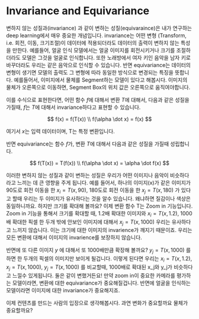 # Invariance and Equivariance

변하지 않는 성질과(invariance) 과 같이 변하는 성질(equivaraince)은 내가 연구하는 deep learning에서 매우 중요한 개념입니다. invariance는 어떤 변형 (Transform, i.e. 회전, 이동, 크기조절)이 데이터에 적용되더라도 데이터의 출력이 변하지 않는 특성을 만한다. 예를들어, 얼굴 인식 모델에서는 얼굴 이미지를 회전시키거나 크기를 조절하더라도 모델은 그것을 얼굴로 인식합니다. 또한 노래방에서 여자 키인 음악을 남자 키로 바꾸더라도 우리는 같은 음악으로 인식할 수 있습니다. 반면 equivariance는 데이터의 변형이 생기면 모델의 출력도 그 변형에 따라 동일한 방식으로 변경되는 특징을 뜻합니다. 예를들어서, 이미지에서 물체를 Segment하는 모델이 있다고 해봅시다. 이미지의 물체가 오른쪽으로 이동하면, Segment Box의 위치 값은 오른쪽으로 움직여야합니다.

이를 수식으로 표현한다면, 어떤 함수 $f$에 대해서 변환 $T$에 대해서, 다음과 같은 성질을 가질때, $f$는 $T$에 대해서 invariance하다고 표현할 수 있습니다.

$$
f(x) = f(T(x)) \\
f(\alpha \dot x) = f(x)
$$

여기서 $x$는 입력 데이터이며, T는 특정 변환입니다.

반면 equivariance는 함수 $f$가, 변환 $T$에 대해서 다음과 같은 성질을 가질때 성립합니다.

$$
f(T(x)) = T(f(x)) \\
f(\alpha \dot x) = \alpha \dot f(x)
$$

이러한 변하지 않는 성질과 같이 변하는 성질은 우리가 어떤 이미지나 음악이 비슷하다라고 느끼는 데 큰 영향을 주게 됩니다. 예를 들어서, 하나의 이미지(x)가 같은 이미지가 90도로 회전 이동을 한 $x_i = T(x, 90)$, 180도로 회전 이동을 한 $x_j = T(x, 180)$ 가 있다고 할때 우리는 두 이미지가 유사하다는 것을 알수 있습니다. 왜냐하면 질감이나 색상은 동일하니까요. 하지만 크기를 확대해 볼까요? 이제 변환 함수 T는 Zoom in 기능입니다. Zoom in 기능을 통해서 크기를 확대할 때, 1.2배 확대한 이미지와 $x_i = T(x, 1.2)$, 1000배 확대한 픽셀 한 두개 밖에 안보인 이미지에 대해서 $x_j = T(x, 1000)$ 우리는 유사하다고 느끼지 않습니다. 이는 크기에 대한 이미지의 invarience가 깨지기 때문이죠. 우리는 모든 변환에 대해서 이미지의 invarience를 보장하지 않습니다. 

반면에 또 다른 이미지 $y$ 에 대해서 또 1000배만큼 확장해 볼까요? $y_j = T(x, 1000)$ 를 하면 한 두개의 픽셀의 이미지만 보이게 될겁니다. 이렇게 된다면 우리는 $x_i = T(x, 1.2)$, $x_j = T(x, 1000)$, $y_j = T(x, 1000)$ 를 비교할때, 1000배로 확대된 x_j와 y_j가 비슷하다고 느낄수 있게됩니다. 둘은 같이 변했거든요! 만약 zoom in이 중요한 카메라를 평가하는 모델이라면, 변환에 대한 equivariance가 중요해질겁니다. 반면에 얼굴을 인식하는 모델이라면 이미지에 대한 invariance가 중요해지죠. 

이제 컨텐츠를 만드는 사람의 입장으로 생각해봅시다. 과연 변화가 중요할까요 물체가 중요할까요?
